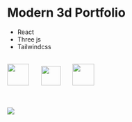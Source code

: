 # Modern 3d Portfolio

* React
* Three js
* Tailwindcss   

<br />
<img src="https://i.postimg.cc/SsQ6xkSX/react.png" width="50"/>
&nbsp;&nbsp;&nbsp;&nbsp;&nbsp;
<img src="https://i.postimg.cc/GhbBDr6z/threejs.png" width="45"/>
&nbsp;&nbsp;&nbsp;&nbsp;&nbsp;
<img src="https://i.postimg.cc/3NTknHN8/tailwind.png" width="50"/>
<br />
<br />
<br />

![](https://i.postimg.cc/pTq6WPjr/card.png)
